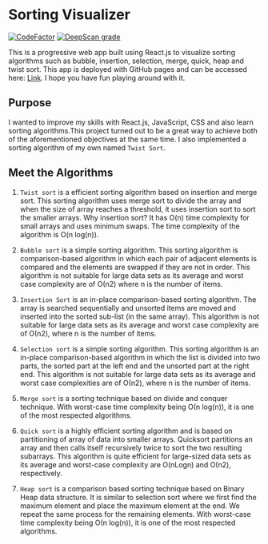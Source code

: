 # Sorting Visualizer

[![CodeFactor](https://www.codefactor.io/repository/github/anandman03/algorithm-visualizer-react-app/badge)](https://www.codefactor.io/repository/github/anandman03/algorithm-visualizer-react-app)
[![DeepScan grade](https://deepscan.io/api/teams/10851/projects/15151/branches/299087/badge/grade.svg)](https://deepscan.io/dashboard#view=project&tid=10851&pid=15151&bid=299087)

This is a progressive web app built using React.js to visualize sorting algorithms such as bubble, insertion, selection, merge, quick, heap and twist sort. This app is deployed with GitHub pages and can be accessed here: [Link](https://anandman03.github.io/algorithm-visualizer-react-app/). I hope you have fun playing around with it.

## Purpose

I wanted to improve my skills with React.js, JavaScript, CSS and also learn sorting algorithms.This project turned out to be a great way to achieve both of the aforementioned objectives at the same time. I also implemented a sorting algorithm of my own named `Twist Sort`.

## Meet the Algorithms

1. `Twist sort` is a efficient sorting algorithm based on insertion and merge sort. This sorting algorithm uses merge sort to divide the array and when the size of array reaches a threshold, it uses insertion sort to sort the smaller arrays. Why insertion sort? It has O(n) time complexity for small arrays and uses minimum swaps. The time complexity of the algorithm is O(n log(n)).

2. `Bubble sort` is a simple sorting algorithm. This sorting algorithm is comparison-based algorithm in which each pair of adjacent elements is compared and the elements are swapped if they are not in order. This algorithm is not suitable for large data sets as its average and worst case complexity are of Ο(n2) where n is the number of items.

3. `Insertion Sort` is an in-place comparison-based sorting algorithm. The array is searched sequentially and unsorted items are moved and inserted into the sorted sub-list (in the same array). This algorithm is not suitable for large data sets as its average and worst case complexity are of Ο(n2), where n is the number of items.

4. `Selection sort` is a simple sorting algorithm. This sorting algorithm is an in-place comparison-based algorithm in which the list is divided into two parts, the sorted part at the left end and the unsorted part at the right end. This algorithm is not suitable for large data sets as its average and worst case complexities are of Ο(n2), where n is the number of items.

5. `Merge sort` is a sorting technique based on divide and conquer technique. With worst-case time complexity being Ο(n log(n)), it is one of the most respected algorithms.

6. `Quick sort` is a highly efficient sorting algorithm and is based on partitioning of array of data into smaller arrays. Quicksort partitions an array and then calls itself recursively twice to sort the two resulting subarrays. This algorithm is quite efficient for large-sized data sets as its average and worst-case complexity are O(nLogn) and Ο(n2), respectively.

7. `Heap sort` is a comparison based sorting technique based on Binary Heap data structure. It is similar to selection sort where we first find the maximum element and place the maximum element at the end. We repeat the same process for the remaining elements. With worst-case time complexity being Ο(n log(n)), it is one of the most respected algorithms.